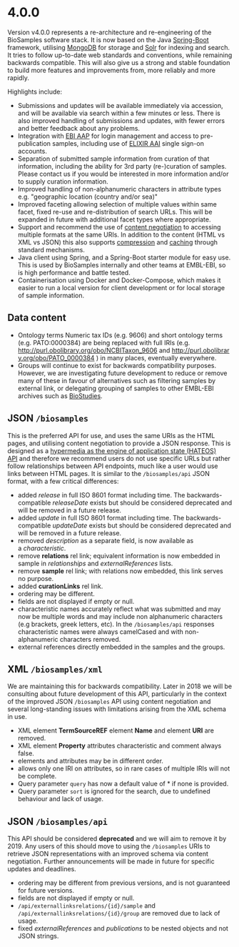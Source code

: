 # 4.0.0

Version v4.0.0 represents a re-architecture and re-engineering of the BioSamples software stack. It is now based on the Java [Spring-Boot](https://projects.spring.io/spring-boot) framework, utilising [MongoDB](https://www.mongodb.com) for storage and [Solr](https://lucene.apache.org/solr) for indexing and search. It tries to follow up-to-date web standards and conventions, while remaining backwards compatible. This will also give us a strong and stable foundation to build more features and improvements from, more reliably and more rapidly.

Highlights include:

* Submissions and updates will be available immediately via accession, and will be available via search within a few minutes or less. There is also improved handling of submissions and updates, with fewer errors and better feedback about any problems.
* Integration with [EBI AAP](https://aap.tsi.ebi.ac.uk) for login management and access to pre-publication samples, including use of [ELIXIR AAI](https://www.elixir-europe.org/services/compute/aai) single sign-on accounts.
* Separation of submitted sample information from curation of that information, including the ability for 3rd party (re-)curation of samples. Please contact us if you would be interested in more information and/or to supply curation information.
* Improved handling of non-alphanumeric characters in attribute types e.g. "geographic location (country and/or sea)"
* Improved faceting allowing selection of multiple values within same facet, fixed re-use and re-distribution of search URLs. This will be expanded in future with additional facet types where appropriate.
* Support and recommend the use of [content negotiation](https://developer.mozilla.org/en-US/docs/Web/HTTP/Content_negotiation) to accessing multiple formats at the same URIs. In addition to the content (HTML vs XML vs JSON) this also supports [compression](https://developer.mozilla.org/en-US/docs/Web/HTTP/Compression) and [caching](https://developer.mozilla.org/en-US/docs/Web/HTTP/Caching) through standard mechanisms.
* Java client using Spring, and a Spring-Boot starter module for easy use. This is used by BioSamples internally and other teams at EMBL-EBI, so is high performance and battle tested.
* Containerisation using Docker and Docker-Compose, which makes it easier to run a local version for client development or for local storage of sample information.

## Data content

* Ontology terms Numeric tax IDs (e.g. 9606) and short ontology terms (e.g. PATO:0000384) are being replaced with full IRIs (e.g. <http://purl.obolibrary.org/obo/NCBITaxon_9606> and <http://purl.obolibrary.org/obo/PATO_0000384> ) in many places, eventually everywhere.
* Groups will continue to exist for backwards compatibility purposes. However, we are investigating future development to reduce or remove many of these in favour of alternatives such as filtering samples by external link, or delegating grouping of samples to other EMBL-EBI archives such as [BioStudies](https://www.ebi.ac.uk/biostudies).

## JSON `/biosamples`

This is the preferred API for use, and uses the same URIs as the HTML pages, and utilising content negotiation to provide a JSON response. This is designed as a [hypermedia as the engine of application state (HATEOS) API](https://en.wikipedia.org/wiki/Hypertext_Application_Language) and therefore we recommend users do not use specific URLs but rather follow relationships between API endpoints, much like a user would use links between HTML pages. It is similar to the `/biosamples/api` JSON format, with a few critical differences:

* added *release* in full ISO 8601 format including time. The backwards-compatible *releaseDate* exists but should be considered deprecated and will be removed in a future release.
* added *update* in full ISO 8601 format including time. The backwards-compatible *updateDate* exists but should be considered deprecated and will be removed in a future release.
* removed *description* as a separate field, is now available as a *characteristic*. 
* remove **relations** rel link; equivalent information is now embedded in sample in *relationships* and *externalReferences* lists.
* remove **sample** rel link; with relations now embedded, this link serves no purpose.
* added **curationLinks** rel link.
* ordering may be different.
* fields are not displayed if empty or null.
* characteristic names accurately reflect what was submitted and may now be multiple words and may include non alphanumeric characters (e.g brackets, greek letters, etc). In the `/biosamples/api` responses characteristic names were always camelCased and with non-alphanumeric characters removed.
* external references directly embedded in the samples and the groups.
  
## XML `/biosamples/xml`

We are maintaining this for backwards compatibility. Later in 2018 we will be consulting about future development of this API, particularly in the context of the improved JSON `/biosamples` API using content negotiation and several long-standing issues with limitations arising from the XML schema in use.

* XML element **TermSourceREF** element **Name** and element **URI** are removed.
* XML element **Property** attributes characteristic and comment always false.
* elements and attributes may be in different order.
* allows only one IRI on attributes, so in rare cases of multiple IRIs will not be complete.
* Query parameter `query` has now a default value of * if none is provided.
* Query parameter `sort` is ignored for the search, due to undefined behaviour and lack of usage.
  
## JSON `/biosamples/api`

This API should be considered **deprecated** and we will aim to remove it by 2019. Any users of this should move to using the `/biosamples` URIs to retrieve JSON representations with an improved schema via content negotiation. Further announcements will be made in future for specific updates and deadlines.

* ordering may be different from previous versions, and is not guaranteed for future versions.
* fields are not displayed if empty or null.
* `/api/externallinksrelations/{id}/sample` and `/api/externallinksrelations/{id}/group` are removed due to lack of usage.
* fixed *externalReferences* and *publications* to be nested objects and not JSON strings.
